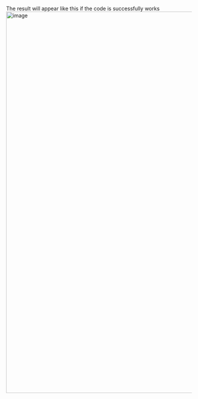 The result will appear like this if the code is successfully works
<img width="1668" height="1034" alt="image" src="https://github.com/user-attachments/assets/c0b90bc0-cd7b-458b-a600-a8d5073c360a" />
